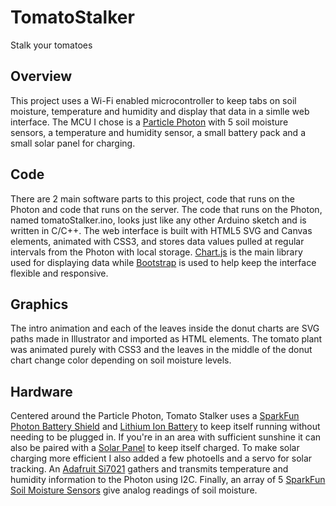 # TomatoStalker
Stalk your tomatoes

## Overview

This project uses a Wi-Fi enabled microcontroller to keep tabs on soil moisture, temperature and humidity and display that data in a simlle web interface. The MCU I chose is a [Particle Photon](https://docs.particle.io/photon/) with 5 soil moisture sensors, a temperature and humidity sensor, a small battery pack and a small solar panel for charging.

## Code

There are 2 main software parts to this project, code that runs on the Photon and code that runs on the server. The code that runs on the Photon, named tomatoStalker.ino, looks just like any other Arduino sketch and is written in C/C++. The web interface is built with HTML5 SVG and Canvas elements, animated with CSS3, and stores data values pulled at regular intervals from the Photon with local storage. [Chart.js](https://www.chartjs.org/) is the main library used for displaying data while [Bootstrap](https://getbootstrap.com/) is used to help keep the interface flexible and responsive.

## Graphics

The intro animation and each of the leaves inside the donut charts are SVG paths made in Illustrator and imported as HTML elements. The tomato plant was animated purely with CSS3 and the leaves in the middle of the donut chart change color depending on soil moisture levels.

## Hardware

Centered around the Particle Photon, Tomato Stalker uses a [SparkFun Photon Battery Shield](https://www.sparkfun.com/products/13626) and [Lithium Ion Battery](https://www.sparkfun.com/products/13854) to keep itself running without needing to be plugged in. If you're in an area with sufficient sunshine it can also be paired with a [Solar Panel](https://www.sparkfun.com/products/18725) to keep itself charged. To make solar charging more efficient I also added a few photoells and a servo for solar tracking. An [Adafruit Si7021](https://www.adafruit.com/product/3251) gathers and transmits temperature and humidity information to the Photon using I2C. Finally, an array of 5 [SparkFun Soil Moisture Sensors](https://www.sparkfun.com/products/13322) give analog readings of soil moisture.
